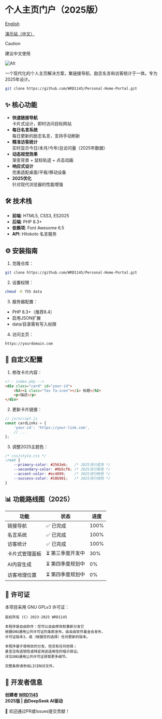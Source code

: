 # 个人主页门户（2025版）

[English](https://github.com/WRD1145/Home/blob/main/README.md)

[演示站（中文）](www.lihansen.xyz)

> [!CAUTION]
> 建议中文使用

![Alt](https://repobeats.axiom.co/api/embed/5c712d5fee47cdf2029d445aee474b3393f60022.svg "Repobeats analytics image")

一个现代化的个人主页解决方案，集链接导航、励志名言和访客统计于一体。专为2025年设计。

``` bash
git clone https://github.com/WRD1145/Personal-Home-Portal.git
```
## ✨ 核心功能

- **快速链接导航**  
  卡片式设计，即时访问目标网站
- **每日名言系统**  
  每日更新的励志名言，支持手动刷新
- **精准访客统计**  
  实时显示今日/本月/今年/总访问量（2025年数据）
- **动态视觉效果**  
  渐变背景 + 鼠标轨迹 + 点击动画
- **响应式设计**  
  完美适配桌面/平板/移动设备
- **2025优化**  
  针对现代浏览器的性能增强

## 🛠️ 技术栈

- **前端**: HTML5, CSS3, ES2025
- **后端**: PHP 8.3+
- **依赖项**: Font Awesome 6.5
- **API**: Hitokoto 名言服务

## ⚙️ 安装指南

1. 克隆仓库：
```bash
git clone https://github.com/WRD1145/Personal-Home-Portal.git
```

2. 设置权限：
```bash
chmod -R 755 data
```

3. 服务器配置：
- PHP 8.3+（推荐8.4）
- 启用JSON扩展
- data/目录需有写入权限

4. 访问主页：
```
https://yourdomain.com
```

## 🎨 自定义配置

1. 修改卡片内容：
```html
<!-- index.php -->
<div class="card" id="your-id">
    <h2><i class="fas fa-icon"></i> 标题</h2>
    <p>描述</p>
</div>
```

2. 更新卡片链接：
```javascript
// js/script.js
const cardLinks = {
    'your-id': 'https://your-link.com',
    // ...
};
```

3. 调整2025主题色：
```css
/* css/style.css */
:root {
    --primary-color: #2563eb;   /* 2025流行蓝色 */
    --secondary-color: #8b5cf6; /* 2025流行紫色 */
    --accent-color: #ec4899;    /* 2025流行粉色 */
    --success-color: #10b981;   /* 2025流行绿色 */
}
```

## 📊 功能路线图（2025）

| 功能                | 状态           | 进度 |
| ---------------------- | ---------------- | -------- |
| 链接导航        | ✅ 已完成      | 100%     |
| 名言系统          | ✅ 已完成      | 100%     |
| 访客统计     | ✅ 已完成      | 100%     |
| 卡片式管理面板 | ⏳ 第三季度开发中 | 30%      |
| AI内容生成  | ⏳ 第四季度规划中    | 0%       |
| 访客地理位置    | ⏳ 第四季度规划中    | 0%       |

## 📜 许可证

本项目采用 GNU GPLv3 许可证：
```text
版权所有 (C) 2023-2025 WRD1145

本程序是自由软件：您可以自由修改和重新分发它
根据GNU通用公共许可证的条款发布，由自由软件基金会发布，
许可证版本3，或（根据您的选择）任何更新的版本。

本程序基于使用目的分发，但没有任何担保；
甚至没有适销性或特定用途适用性的暗示保证。
详见GNU通用公共许可证获取更多细节。

完整条款请参阅LICENSE文件。
```

## 👤 开发者信息

**创建者 [WRD1145](https://github.com/WRD1145)**  
**2025版 | 由DeepSeek AI驱动**

🚀 欢迎通过PR或Issues提交贡献！

